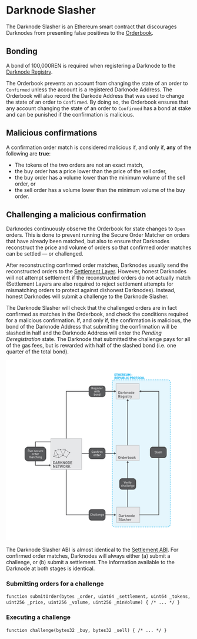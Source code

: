 # Darknode Slasher

The Darknode Slasher is an Ethereum smart contract that discourages Darknodes from presenting false positives to the [Orderbook](./04-orderbook.md).

## Bonding

A bond of 100,000REN is required when registering a Darknode to the [Darknode Registry](./01-darknode-registry.md).

The Orderbook prevents an account from changing the state of an order to `Confirmed` unless the account is a registered Darknode Address. The Orderbook will also record the Darkode Address that was used to change the state of an order to `Confirmed`. By doing so, the Orderbook ensures that any account changing the state of an order to `Confirmed` has a bond at stake and can be punished if the confirmation is malicious.

## Malicious confirmations

A confirmation order match is considered malicious if, and only if, **any** of the following are **true**:

- The tokens of the two orders are not an exact match,
- the buy order has a price lower than the price of the sell order,
- the buy order has a volume lower than the minimum volume of the sell order, or
- the sell order has a volume lower than the minimum volume of the buy order.

## Challenging a malicious confirmation

Darknodes continuously observe the Orderbook for state changes to `Open` orders. This is done to prevent running the Secure Order Matcher on orders that have already been matched, but also to ensure that Darknodes reconstruct the price and volume of orders so that confirmed order matches can be settled — or challenged.

After reconstructing confirmed order matches, Darknodes usually send the reconstructed orders to the [Settlement Layer](./05-settlement.md). However, honest Darknodes will not attempt settlement if the reconstructed orders do not actually match (Settlement Layers are also required to reject settlement attempts for mismatching orders to protect against dishonest Darknodes). Instead, honest Darknodes will submit a challenge to the Darknode Slasher.

The Darknode Slasher will check that the challenged orders are in fact confirmed as matches in the Orderbook, and check the conditions required for a malicious confirmation. If, and only if, the confirmation is malicious, the bond of the Darknode Address that submitting the confirmation will be slashed in half and the Darknode Address will enter the *Pending Deregistration* state. The Darknode that submitted the challenge pays for all of the gas fees, but is rewarded with half of the slashed bond (i.e. one quarter of the total bond).

![Overview](./images/03-darknode-slasher-overview.jpg "Overview")

The Darknode Slasher ABI is almost identical to the [Settlement ABI](./05-settlement.md). For confirmed order matches, Darknodes will always either (a) submit a challenge, or (b) submit a settlement. The information available to the Darknode at both stages is identical.

### Submitting orders for a challenge

```sol
function submitOrder(bytes _order, uint64 _settlement, uint64 _tokens, uint256 _price, uint256 _volume, uint256 _minVolume) { /* ... */ }
```

### Executing a challenge

```sol
function challenge(bytes32 _buy, bytes32 _sell) { /* ... */ }
```